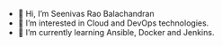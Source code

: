 - 👋 Hi, I’m Seenivas Rao Balachandran
- 👀 I’m interested in Cloud and DevOps technologies.
- 🌱 I’m currently learning Ansible, Docker and Jenkins.


<!---
seenurao95/seenurao95 is a ✨ special ✨ repository because its `README.md` (this file) appears on your GitHub profile.
You can click the Preview link to take a look at your changes.
--->
